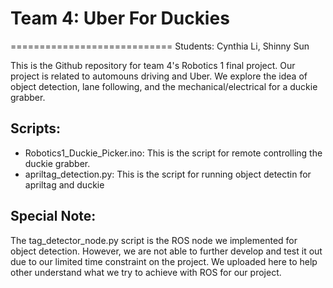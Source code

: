 # Team 4: Uber For Duckies
============================
Students: Cynthia Li, Shinny Sun

This is the Github repository for team 4's Robotics 1 final project. Our project
is related to automouns driving and Uber. We explore the idea of object detection,
lane following, and the mechanical/electrical for a duckie grabber. 

Scripts:
--------
- Robotics1_Duckie_Picker.ino: This is the script for remote controlling the duckie grabber. 
- apriltag_detection.py: This is the script for running object detectin for apriltag and duckie

Special Note:
--------------
The tag_detector_node.py script is the ROS node we implemented for object detection. However, we are
not able to further develop and test it out due to our limited time constraint on the project. We uploaded here to help other understand what we try to achieve with ROS for our project. 

